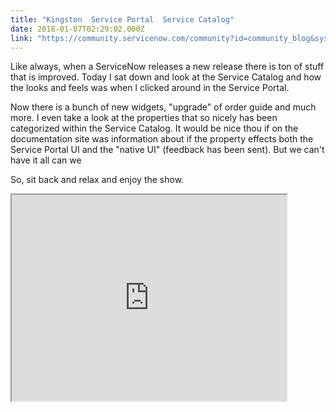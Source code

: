 ```yaml
---
title: "Kingston  Service Portal  Service Catalog"
date: 2018-01-07T02:29:02.000Z
link: "https://community.servicenow.com/community?id=community_blog&sys_id=bc6daa29dbd0dbc01dcaf3231f961920"
---
```

<p>Like always, when a ServiceNow releases a new release there is ton of stuff that is improved. Today I sat down and look at the Service Catalog and how the looks and feels was when I clicked around in the Service Portal.</p><p></p><p>Now there is a bunch of new widgets, "upgrade" of order guide and much more. I even take a look at the properties that so nicely has been categorized within the Service Catalog. It would be nice thou if on the documentation site was information about if the property effects both the Service Portal UI and the "native UI" (feedback has been sent). But we can't have it all can we <span __jive_emoticon_name="happy" __jive_macro_name="emoticon" class="jive_emote jive_macro" data-renderedposition="87.98611450195312_1158.87158203125_16_16" src="/8.0.4.21bdc7e/images/emoticons/happy.png"></span></p><p></p><p>So, sit back and relax and enjoy the show.</p><p></p><p><iframe src="https://youtube.com/embed/cB-eyhzpj4w" width="440" height="330"/></p><p></p><p></p><p></p><p><img  alt="Symfoni Logo Color Box.jpg" class="image-1 jive-image" height="50" src="b6d9c88edb1017041dcaf3231f9619e5.iix" style="width: 173px; height: 50.2258px;" width="172"/> <img  alt="sn-community-mvp.png" class="image-2 jive-image" src="1ef9ebf5db981704ed6af3231f9619b8.iix" style="height: auto;"/></p>